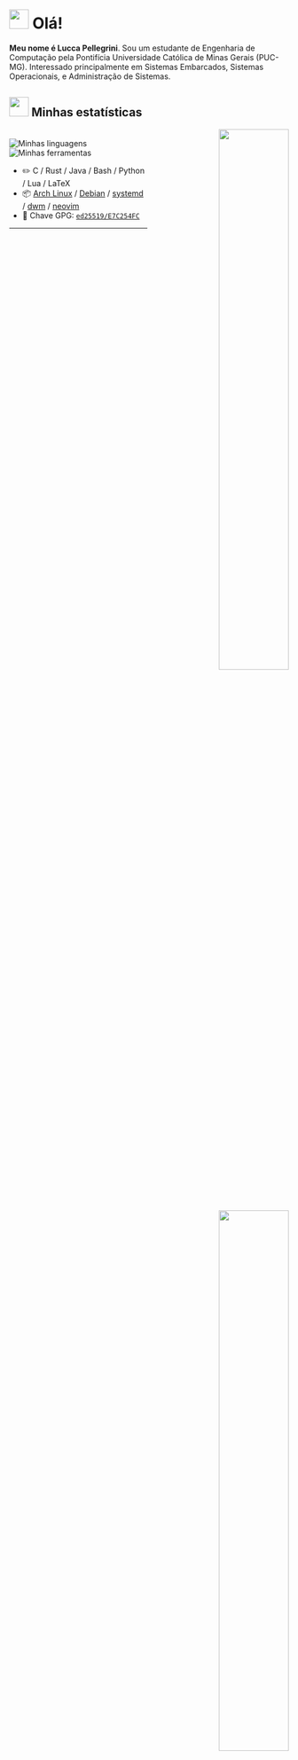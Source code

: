# <img src="https://media.giphy.com/media/hvRJCLFzcasrR4ia7z/giphy.gif" width="35px"> Olá!

**Meu nome é Lucca Pellegrini**. Sou um estudante de Engenharia de Computação pela Pontifícia Universidade Católica de Minas Gerais (PUC-MG). Interessado principalmente em Sistemas Embarcados, Sistemas Operacionais, e Administração de Sistemas.

## <img src="https://i.pinimg.com/originals/65/c4/f4/65c4f452571be1261e9c623f7da488ac.gif" width="35px"> Minhas estatísticas

<div style="text-align: right;">
    <img align="right" width="50%" src="https://github-stats.verticordia.com/api?username=lucca-pellegrini&show_icons=true&abbabba=1&theme=transparent&include_all_commits=true">
    <br>
    <img align="right" width="50%" src="https://github-stats.verticordia.com/api/top-langs/?username=lucca-pellegrini&layout=donut">
</div>

<picture>
    <source srcset="https://skillicons.dev/icons?i=c,rust,java,bash,python,lua,latex&theme=dark" media="(prefers-color-scheme: dark)">
    <img src="https://skillicons.dev/icons?i=c,rust,java,bash,python,lua,latex&theme=light" alt="Minhas linguagens">
</picture>

<picture>
    <source srcset="https://skillicons.dev/icons?i=arch,debian,neovim,git,nginx,postgres,vercel&theme=dark" media="(prefers-color-scheme: dark)">
    <img src="https://skillicons.dev/icons?i=arch,debian,neovim,git,nginx,postgres,vercel&theme=light" alt="Minhas ferramentas">
</picture>

-   :pencil2: C / Rust / Java / Bash / Python / Lua / LaTeX
-   :package: [Arch Linux](https://wiki.archlinux.org/title/Arch_Linux) / [Debian](https://wiki.debian.org/Debian) / [systemd](https://systemd.io/) / [dwm](https://dwm.suckless.org/) / [neovim](https://neovim.io/)
-   :key: Chave GPG: [`ed25519/E7C254FC`](https://github.com/lucca-pellegrini.gpg)

---
